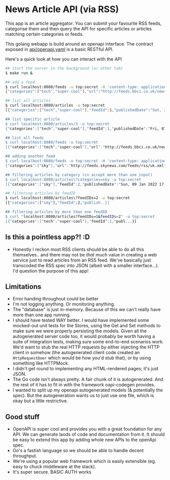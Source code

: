 # News Article API (via RSS)

This app is an article aggregator. You can submit your favourite RSS feeds,
categorise them and then query the API for specific articles or articles
matching certain categories or feeds.

This golang webapp is build around an openapi interface. The contract exposed in
[api/openapi.yaml](api/openapi.yaml) is a basic RESTful API.

Here's a quick look at how you can interact with the API

``` sh
## start the server in the background (or other tab)
$ make run &

## add a feed
$ curl localhost:8080/feeds -u top:secret -H 'content-type: application/json' -d '{"url": "http://feeds.bbci.co.uk/news/technology/rss.xml", "categories": ["tech", "super-cool"]}'
{"categories":["tech","super-cool"],"url":"http://feeds.bbci.co.uk/news/technology/rss.xml","id":1}

## list all articles
$ curl localhost:8080/articles -u top:secret 
[{"categories":["tech","super-cool"],"feedId":1,"publishedDate":"Sat, 27 Nov 2021 11:24:06 GMT","title":"What are quantum computers and what are they used for?","url":"https://www.bbc.co.uk/news/technology-59300301?at_medium=RSS\u0026at_campaign=KARANGA","id":14},{"categories":["tech","super-cool"],"feedId":1,"publishedDate":"Fri, 07 Jan 2022 10:56:36 GMT","title":"Bitcoin prices fall to lowest in months after US Fed remarks","url":"https://www.bbc.co.uk/news/techn..}]

## list specific article
$ curl localhost:8080/articles/3 -u top:secret
{"categories":["tech","super-cool"],"feedId":1,"publishedDate":"Fri, 07 Jan 2022 14:05:36 GMT","title":"France fines Google and Facebook over cookies","url":"https://www.bbc.co.uk/news/technology-59909647?at_medium=RSS\u0026at_campaign=KARANGA","id":3}

## list all feeds
$ curl localhost:8080/feeds -u top:secret
[{"categories":["tech","super-cool"],"url":"http://feeds.bbci.co.uk/news/technology/rss.xml","id":1}]

## adding another feed
$ curl localhost:8080/feeds -u top:secret -H 'content-type: application/json' -d '{"url": "http://feeds.skynews.com/feeds/rss/uk.xml", "categories": ["sky"]}'
{"categories":["sky"],"url":"http://feeds.skynews.com/feeds/rss/uk.xml","id":2}

## filtering articles by category (cn accept more than one input)
$ curl localhost:8080/articles\?categories=sky -u top:secret
[{"categories":["sky"],"feedId":2,"publishedDate":"Sun, 09 Jan 2022 17:02:00 +0000","title":"Morrisons to scrap 'use by' dates on milk to help reduce food waste","url":"http://news.sky.com/s

## filtering articles by feedID
$ curl localhost:8080/articles\?feedIDs=2 -u top:secret
[{"categories":["sky"],"feedId":2,"publish..}]

## filtering articles by more than one feedID
$ curl "localhost:8080/articles?feedIDs=1&feedIDs=2" -u top:secret
[{"categories":["tech","super-cool"],"feedId":1,"publ...}]
```

## Is this a pointless app?! :D

- Honestly I reckon most RSS clients should be able to do all this themselves..
and there may not be *that* much value in creating a web service just to read
articles from an RSS feed. We've basically just transcoded the RSS spec into
JSON (albeit with a smaller interface...). I'd question the purpose of this app!

## Limitations

- Error handing throughout could be better
- I'm not logging anything. Or monitoring anything.
- The "database" is just in-memory. Because of this we can't really have more
than one app running.
- I should have tested WAY better.
I would have implemented some mocked-out unit tests for the Stores, using the
Get and Set methods to make sure we were properly persisting the models.
Given all the autogenerated server code too, it would probably be worth having
a suite of integration tests, making sure some end-to-end scenarios work. We'd
want to stub the real HTTP requests by either injecting the HTTP client in
somehow (the autogenerated client code created an `HttpRequestDoer` which would
be how you'd stub that), or by using something like HTTPMock.
- I didn't get round to implementing any HTML-rendered pages; it's just JSON.
- The Go code isn't always pretty. A fair chunk of it is autogenerated. And the
rest of it has to fit in with the framework oapi-codegen provides.
- I wanted to split up my openapi autogenerated models (& potentially the spec).
But the autogeneration wants us to just use one file, which is okay but a
little restrictive.

## Good stuff

- OpenAPI is super cool and provides you with a great foundation for any API. We
can generate laods of code and documentation from it.
It should be easy to extend this app by adding whole new APIs to the openApi spec.
- Go's a fastish language so we should be able to handle decent throughput.
- We're using a popular web framework which is easily extensible (eg. easy to
chuck middleware at the stack).
- It's super secure. BASIC AUTH works
